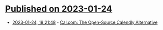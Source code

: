 # [Published on 2023-01-24](index.md)

* [2023-01-24, 18:21:48](https://news.ycombinator.com/item?id=34507672) - [Cal.com: The Open-Source Calendly Alternative](https://cal.com/)
